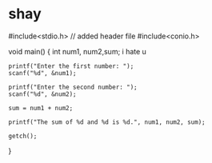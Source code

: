 # shay
#include<stdio.h>     // added header file
#include<conio.h>

void main() {
    int num1, num2,sum;
i hate u
  
    printf("Enter the first number: ");
    scanf("%d", &num1);
    
    printf("Enter the second number: ");
    scanf("%d", &num2);
    
    sum = num1 + num2;
    
    printf("The sum of %d and %d is %d.", num1, num2, sum);
    
    getch();
}

